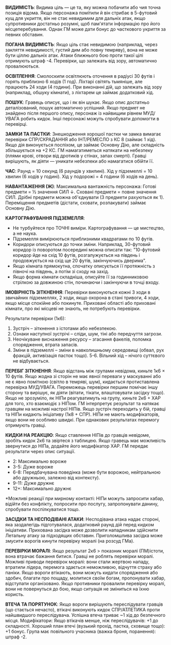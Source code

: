 **ВИДИМІСТЬ**: Видима ціль — це та, яку можна побачити або чия точна позиція відома. Якщо персонажа помітили й він стрибає в 5-футовий кущ для укриття, він не стає невидимим для дальніх атак, якщо супротивники достатньо розумні, щоб пам'ятати інформацію про його місцеперебування. Однак ГМ може дати бонус до часткового укриття за певних обставин.

**ПОГАНА ВИДИМІСТЬ**: Якщо ціль стає невидимою (наприклад, через закляття невидимості, густий дим або повну темряву), вона не може бути ціллю дальніх атак. Атаки ближнього бою проти такої цілі отримують штраф -4. Перевірки, що залежать від зору, автоматично провалюються.

**ОСВІТЛЕННЯ**: Смолоскипи освітлюють оточення в радіусі 30 футів і горять приблизно 6 ходів (1 год). Ліхтарі світять тьмяніше, але працюють 24 ходи (4 години). При виконанні дій, що залежать від зору (наприклад, обшуку кімнати), з ліхтарем це займає додатковий хід.

**ПОШУК**: Гравець описує, що і як він шукає. Якщо опис достатньо деталізований, пошук автоматично успішний. Якщо предмет не знайдено після першого опису, персонаж із найвищим рівнем МУД/УВАГА робить кидок. Інші персонажі можуть спробувати допомогти в перевірці.

**ЗАМКИ ТА ПАСТКИ**: Знешкодження хорошої пастки чи замка вимагає перевірки СПР/СКРАДАННЯ або ІНТ/РЕМЕСЛО з КС 8 (займає 1 хід). Якщо дія виконується поспіхом, це займає Основну Дію, але складність збільшується на +2 КС. ГМ намагатиметься натякати на небезпеку (плями крові, отвори від дротиків у стінах, запах смерті). Гравці вирішують, як діяти — уникати небезпеки або намагатися обійти її.

**ЧАС**: Раунд = 10 секунд (6 раундів у хвилині). Хід у підземеллі = 10 хвилин (6 ходів у годині). Хід у подорожі = 4 години (6 ходів на день).

**НАВАНТАЖЕННЯ (Ж)**: Максимальна вантажність персонажа: Готові предмети = ½ значення СИЛ ↓. Сховані предмети = повне значення СИЛ. Дрібні предмети можна об'єднувати (3 предмети рахуються як 1). Переміщення предметів (дістати, сховати, розпакувати) займає Основну Дію.

**КАРТОГРАФУВАННЯ ПІДЗЕМЕЛЛЯ**:

- Не турбуйтеся про ТОЧНІ виміри. Картографування — це мистецтво, а не наука.
- Підземелля вимірюються приблизними квадратами по 10 футів.
- Коридори описуються до точки зміни. Наприклад, 30-футовий коридор із поворотом посередині можна описати так: "10-футовий коридор йде на схід 10 футів, розгалужується на південь і продовжується на схід ще 20 футів, закінчуючись дверима".
- Якщо кімната прямокутна, спочатку описується її протяжність з півночі на південь, а потім зі сходу на захід.
- Якщо форма кімнати складніша, описуйте її за годинниковою стрілкою за довжиною стін, починаючи і закінчуючи в точці входу.

**ІМОВІРНІСТЬ ЗІТКНЕННЯ**: Перевірки виконуються кожні 3 ходи в звичайних підземеллях, 2 ходи, якщо охорона в стані тривоги, 4 ходи, якщо місце спокійне або покинуте. Приховані області або приховані кімнати, про які місцеві не знають, не потребують перевірки.

Результати перевірки (1к6):

1. Зустріч – зіткнення з істотами або небезпекою.
2. Ознаки наступної зустрічі – сліди, шум, тіні або передчуття загрози.
3. Неочікуване виснаження ресурсу – згасання факелів, поломка спорядження, втрата запасів.
4. Зміни в підземеллі – зміни в навколишньому середовищі (обвал, рух фракцій, активізація пасток тощо).
5-6. Вільний хід – нічого суттєвого не відбувається.

**ПЕРЕБІГ ЗІТКНЕННЯ**: Якщо відстань між групами невідома, киньте 1к6 × 10 футів. Якщо жодна зі сторін не має явної переваги у маскуванні або не є явно помітною (світло в темряві, шум), кидається протиставлена перевірка МУД/УВАГА. Переможець перевірки першим помічає іншу сторону та вирішує, як діяти (вітати, тікати, влаштовувати засідку тощо). Якщо не зрозуміло, як НІПи реагуватимуть на групу, киньте 2к6 + ХАР для того, хто взаємодіє з НІПом. ГМ інтерпретує результат та натякає гравцям на можливі настрої НІПів. Якщо зустріч переходить у бій, гравці та НІПи кидають ініціативу (1к8 + СПР). НІПи не мають модифікаторів, якщо вони не особливо швидкі. При однакових результатах перемогу отримують гравці.

**КИДКИ НА РЕАКЦІЮ**: Якщо ставлення НІПів до гравців невідоме, зробіть кидок 2к6 та звіртеся з таблицею. Якщо гравець має можливість звернутися до НІПа, додайте його модифікатор ХАР. ГМ передає результати через опис ситуації.

- 2: Максимально вороже
- 3-5: Дуже вороже
- 6-8: Передбачувана поведінка (може бути ворожою, нейтральною або дружньою, залежно від контексту).
- 9-11: Дуже дружнє
- 12+: Максимально дружнє

*Можливі реакції при мирному контакті: НІПи можуть запросити хабар, відійти без конфлікту, попросити про послугу, запропонувати данину, спробувати поспілкуватися тощо.

**ЗАСІДКИ ТА НЕСПОДІВАНІ АТАКИ**: Несподівана атака надає стороні, яка заздалегідь підготувалася, додатковий раунд дій перед кидком ініціативи. Прихована засідка може дозволити нападникам здійснити Летальну атаку за підходящих обставин. Приголомшлива засідка може змусити ворогів кинути перевірку моралі (на розсуд ГМа).

**ПЕРЕВІРКИ МОРАЛІ**: Якщо результат 2к6 > показник моралі (ПМ)істоти, вона втрачає бажання битися. Гравці не роблять перевірки моралі. Можливі приводи перевірок моралі: вони стали жертвою нападу, втратили лідера, перемога здається неможливою, відчуття страху або паніки. Якщо вороги втікають, вони можуть кидати спорядження або здобич, благати про пощаду, молитися своїм богам, пропонувати хабар, відступати організовано. Якщо противники провалили перевірку моралі, вони не повернуться до бою, якщо ситуація не зміниться на їхню користь.

**ВТЕЧА ТА ПОРЯТУНОК**: Якщо вороги вирішують переслідувати гравців (що стається нечасто), втікачі виконують кидок СПР/АТЛЕТИКА проти найшвидшого переслідувача. Успішна втеча триває ~1 хід до безпечного місця. Модифікатори: Якщо втікачів менше, ніж переслідувачів: +1 до складності. Хороший план втечі (вузький прохід, пастка, сховище тощо): +1 бонус. Група має повільного учасника (важка броня, поранення): штраф -2.